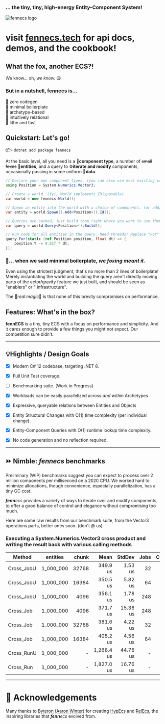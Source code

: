 ### ... the tiny, tiny, high-energy Entity-Component System!

![fennecs logo](https://raw.githubusercontent.com/thygrrr/fennecs/main/www/logos/fennecs-logo-nuget.svg)

# visit [fennecs.tech](https://fennecs.tech) for api docs, demos, and the cookbook!

## What the fox, another ECS?!

We know... oh, *we know.* 😩

### But in a nutshell, **[fennecs](https://fennecs.tech)** is...

🐾 zero codegen  
🐾 minimal boilerplate  
🐾 archetype-based  
🐾 intuitively relational  
🐾 lithe and fast

## Quickstart: Let's go!

📦`>` `dotnet add package fennecs`

At the basic level, all you need is a 🧩**component type**, a number of ~~small foxes~~ 🦊**entities**, and a query to ⚙️**iterate and modify** components, occasionally passing in some uniform 💾**data**.

```csharp
// Declare your own component types. (you can also use most existing value or reference types)
using Position = System.Numerics.Vector3;

// Create a world. (fyi, World implements IDisposable)
var world = new fennecs.World();

// Spawn an entity into the world with a choice of components. (or add/remove them later)
var entity = world.Spawn().Add<Position>().Id();

// Queries are cached, just build them right where you want to use them.
var query = world.Query<Position>().Build();

// Run code for all entities in the query. Need threads? Replace "For" with "Job"!
query.For(static (ref Position position, float dt) => {
    position.Y -= 9.81f * dt;
});
```

### 💢... when we said minimal boilerplate, *we foxing meant it.*

Even using the strictest judgment, that's no more than 2 lines of boilerplate! Merely instantiating the world and building the query aren't directly moving parts of the actor/gravity feature we just built, and should be seen as "enablers" or "
infrastructure".

The 💫*real magic*💫 is that none of this brevity compromises on performance.

## Features: What's in the box?

**fennECS** is a tiny, tiny ECS with a focus on performance and simplicity. And it cares enough to provide a few things you might not expect. Our competition sure didn't.

------------------------

## 💡Highlights / Design Goals

- [x] Modern C# 12 codebase, targeting .NET 8.
- [x] Full Unit Test coverage.
- [ ] Benchmarking suite. (Work in Progress)

- [x] Workloads can be easily parallelized across *and within* Archetypes

- [x] Expressive, queryable relations between Entities and Objects
- [x] Entity Structural Changes with O(1) time complexity (per individual change).
- [x] Entity-Component Queries with O(1) runtime lookup time complexity.

- [x] No code generation and no reflection required.

------------------------

## ⏩ Nimble: _**fenn**ecs_ benchmarks

Preliminary (WIP) benchmarks suggest you can expect to process over 2 million components per millisecond on a 2020 CPU.
We worked hard to minimize allocations, though convenience, especially parallelization, has a tiny GC cost.

_**fenn**ecs_ provides a variety of ways to iterate over and modify components, to offer a good balance of control and elegance without compromising too much.

Here are some raw results from our benchmark suite, from the Vector3 operations parts, better ones soon.
(don't @ us)

### Executing a System.Numerics.Vector3 cross product and writing the result back with various calling methods

| Method     | entities  | chunk |       Mean |   StdDev | Jobs | Contention | Alloc |
|------------|-----------|------:|-----------:|---------:|-----:|-----------:|------:|
| Cross_JobU | 1_000_000 | 32768 |   349.9 us |  1.53 us |   32 |     0.0029 |     - |
| Cross_JobU | 1_000_000 | 16384 |   350.5 us |  5.82 us |   64 |     0.0005 |     - |
| Cross_JobU | 1_000_000 |  4096 |   356.1 us |  1.78 us |  248 |     0.0083 |     - |
| Cross_Job  | 1_000_000 |  4096 |   371.7 us | 15.36 us |  248 |     0.0103 |     - |
| Cross_Job  | 1_000_000 | 32768 |   381.6 us |  4.22 us |   32 |          - |     - |
| Cross_Job  | 1_000_000 | 16384 |   405.2 us |  4.56 us |   64 |     0.0039 |     - |
| Cross_RunU | 1_000_000 |     - | 1,268.4 us | 44.76 us |    - |          - |   1 B |
| Cross_Run  | 1_000_000 |     - | 1,827.0 us | 16.76 us |    - |          - |   1 B |

------------------------

# 🧡 Acknowledgements

Many thanks to [Byteron (Aaron Winter)](https://github.com/Byteron) for creating [HypEcs](https://github.com/Byteron/HypEcs) and [RelEcs](https://github.com/Byteron/RelEcs), the inspiring libraries that _**fenn**ecs_ evolved from.

